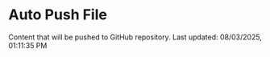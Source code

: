 # Auto Push File

Content that will be pushed to GitHub repository.
Last updated: 08/03/2025, 01:11:35 PM